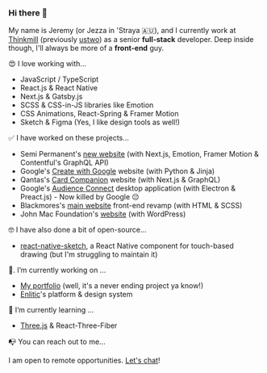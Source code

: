 ### Hi there 👋

My name is Jeremy (or Jezza in 'Straya 🇦🇺), and I currently work at [Thinkmill](https://www.thinkmill.com.au/) (previously [ustwo](https://www.ustwo.com/)) as a senior **full-stack** developer. Deep inside though, I'll always be more of a **front-end** guy.

😍  I love working with...

- JavaScript / TypeScript
- React.js & React Native
- Next.js & Gatsby.js
- SCSS & CSS-in-JS libraries like Emotion
- CSS Animations, React-Spring & Framer Motion
- Sketch & Figma (Yes, I like design tools as well!)

✅  I have worked on these projects...

- Semi Permanent's [new website](https://semipermanent.com/) (with Next.js, Emotion, Framer Motion & Contentful's GraphQL API)
- Google's [Create with Google](https://create.withgoogle.com/) website (with Python & Jinja)
- Qantas's [Card Companion](https://cardcompanion.qantas.com/) website (with Next.js & GraphQL)
- Google's [Audience Connect](https://create.withgoogle.com/tools/audience-connect) desktop application (with Electron & Preact.js) - Now killed by Google 😔
- Blackmores's [main website](https://blackmores.netlify.app) front-end revamp (with HTML & SCSS)
- John Mac Foundation's [website](https://johnmacfoundation.org/) (with WordPress)

🤓  I have also done a bit of open-source...

- [react-native-sketch](https://github.com/jgrancher/react-native-sketch), a React Native component for touch-based drawing (but I'm struggling to maintain it)

🔭. I’m currently working on ...

- [My portfolio](https://jeremygrancher.com) (well, it's a never ending project ya know!)
- [Enlitic](https://enlitic.com)'s platform & design system

🌱  I’m currently learning ...

- [Three.js](https://threejs-journey.xyz/) & React-Three-Fiber

📭  You can reach out to me...

I am open to remote opportunities. [Let's chat](mailto:jgrancher@gmail.com?subject=Hello%20from%20Github%20!)!
